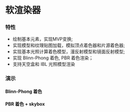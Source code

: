 # 软渲染器

### 特性
- 绘制基本元素，实现MVP变换;
- 实现模型和纹理贴图加载，模拟顶点着色器和片源着色器;
- 实现基本光照计算着色模型，漫反射模型和镜面反射模型;
- 实现 Blinn-Phong 着色, PBR 着色渲染；
- 支持天空盒和 IBL 光照模型渲染

### 演示
#### Blinn-Phong 着色


#### PBR 着色 + skybox 
